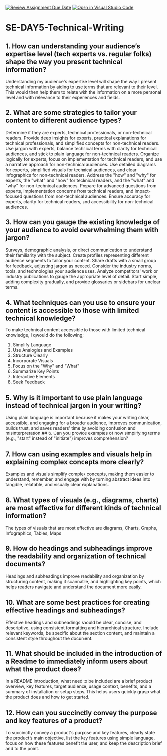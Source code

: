 [![Review Assignment Due Date](https://classroom.github.com/assets/deadline-readme-button-22041afd0340ce965d47ae6ef1cefeee28c7c493a6346c4f15d667ab976d596c.svg)](https://classroom.github.com/a/zsAR-pyY)
[![Open in Visual Studio Code](https://classroom.github.com/assets/open-in-vscode-2e0aaae1b6195c2367325f4f02e2d04e9abb55f0b24a779b69b11b9e10269abc.svg)](https://classroom.github.com/online_ide?assignment_repo_id=15672395&assignment_repo_type=AssignmentRepo)
# SE-DAY5-Technical-Writing
## 1. How can understanding your audience’s expertise level (tech experts vs. regular folks) shape the way you present technical information?
Understanding my audience's expertise level will shape the way I present technical information by aiding to use terms that are relevant to their level. This would then help them to relate with the information on a more personal level and with relevance to their experiences and fields.

## 2. What are some strategies to tailor your content to different audience types?
Determine if they are experts, technical professionals, or non-technical readers.
Provide deep insights for experts, practical explanations for technical professionals, and simplified concepts for non-technical readers.
Use jargon with experts, balance technical terms with clarity for technical audiences, and stick to plain language for non-technical readers.
Organize logically for experts, focus on implementation for technical readers, and use a narrative approach for non-technical audiences.
Use detailed diagrams for experts, simplified visuals for technical audiences, and clear infographics for non-technical readers.
Address the "how" and "why" for experts, the "what" and "how" for technical readers, and the "what" and "why" for non-technical audiences.
Prepare for advanced questions from experts, implementation concerns from technical readers, and impact-focused questions from non-technical audiences.
Ensure accuracy for experts, clarity for technical readers, and accessibility for non-technical audiences. 

## 3. How can you gauge the existing knowledge of your audience to avoid overwhelming them with jargon?
Surveys, demographic analysis, or direct communication to understand their familiarity with the subject.
Create profiles representing different audience segments to tailor your content.
Share drafts with a small group for feedback, adjusting jargon as needed.
Consider the industry norms, tools, and technologies your audience uses.
Analyze competitors' work or industry publications to gauge the appropriate level of detail.
Start simple, adding complexity gradually, and provide glossaries or sidebars for unclear terms.

## 4. What techniques can you use to ensure your content is accessible to those with limited technical knowledge?
To make technical content accessible to those with limited technical knowledge, I qwould do the following;
1. Simplify Language 
2. Use Analogies and Examples
3. Structure Clearly
4. Incorporate Visuals
5. Focus on the "Why" and "What"
6. Summarize Key Points
7. Interactive Elements
8. Seek Feedback

## 5. Why is it important to use plain language instead of technical jargon in your writing?
Using plain language is important because it makes your writing clear, accessible, and engaging for a broader audience, improves communication, builds trust, and saves readers' time by avoiding confusion and misinterpretation.## 6. Can you provide examples of how simplifying terms (e.g., "start" instead of "initiate") improves comprehension?

## 7. How can using examples and visuals help in explaining complex concepts more clearly?
Examples and visuals simplify complex concepts, making them easier to understand, remember, and engage with by turning abstract ideas into tangible, relatable, and visually clear explanations.

## 8. What types of visuals (e.g., diagrams, charts) are most effective for different kinds of technical information?
The types of visuals that are most effective are diagrams, Charts, Graphs, Infographics, Tables, Maps

## 9. How do headings and subheadings improve the readability and organization of technical documents?
Headings and subheadings improve readability and organization by structuring content, making it scannable, and highlighting key points, which helps readers navigate and understand the document more easily.

## 10. What are some best practices for creating effective headings and subheadings?
Effective headings and subheadings should be clear, concise, and descriptive, using consistent formatting and hierarchical structure. Include relevant keywords, be specific about the section content, and maintain a consistent style throughout the document.

## 11. What should be included in the introduction of a Readme to immediately inform users about what the product does?
In a README introduction, what need to be included are a brief product overview, key features, target audience, usage context, benefits, and a summary of installation or setup steps. This helps users quickly grasp what the product does and how to get started.

## 12. How can you succinctly convey the purpose and key features of a product?
To succinctly convey a product's purpose and key features, clearly state the product’s main objective, list the key features using simple language, focus on how these features benefit the user, and keep the description brief and to the point.
